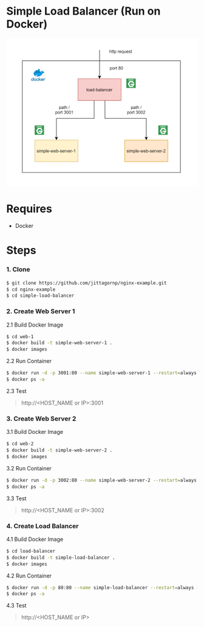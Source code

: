 # Simple Load Balancer (Run on Docker)

![](./nginx-load-balancer.png)

# Requires

- Docker 

# Steps 

### 1. Clone

```sh
$ git clone https://github.com/jittagornp/nginx-example.git
$ cd nginx-example
$ cd simple-load-balancer 
```

### 2. Create Web Server 1 

2.1 Build Docker Image

```sh
$ cd web-1
$ docker build -t simple-web-server-1 .  
$ docker images 
```

2.2 Run Container

```sh
$ docker run -d -p 3001:80 --name simple-web-server-1 --restart=always simple-web-server-1 
$ docker ps -a
```

2.3 Test

> http://<HOST_NAME or IP>:3001

### 3. Create Web Server 2 

3.1 Build Docker Image

```sh
$ cd web-2
$ docker build -t simple-web-server-2 .  
$ docker images 
```

3.2 Run Container

```sh
$ docker run -d -p 3002:80 --name simple-web-server-2 --restart=always simple-web-server-2 
$ docker ps -a 
```

3.3 Test

> http://<HOST_NAME or IP>:3002

### 4. Create Load Balancer 

4.1 Build Docker Image

```sh
$ cd load-balancer 
$ docker build -t simple-load-balancer .  
$ docker images 
```

4.2 Run Container

```sh
$ docker run -d -p 80:80 --name simple-load-balancer --restart=always --link=simple-web-server-1 --link=simple-web-server-2 simple-load-balancer 
$ docker ps -a 
```

4.3 Test

> http://<HOST_NAME or IP>
